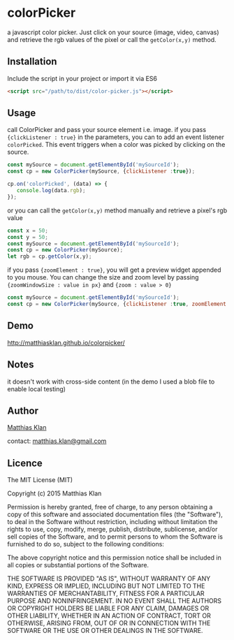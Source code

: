 # colorPicker
a javascript color picker.
Just click on your source (image, video, canvas) and retrieve the rgb values of the pixel or call the `getColor(x,y)` method.

## Installation

Include the script in your project or import it via ES6

```html
<script src="/path/to/dist/color-picker.js"></script>
```

## Usage

call ColorPicker and pass your source element i.e. image. if you pass `{clickListener : true}` in the parameters, you can to add an event listener `colorPicked`. This event triggers when a color was picked by clicking on the source.


```javascript
const mySource = document.getElementById('mySourceId');
const cp = new ColorPicker(mySource, {clickListener :true});

cp.on('colorPicked', (data) => {
   console.log(data.rgb);
});
```

or you can call the `getColor(x,y)` method manually and retrieve a pixel's rgb value

```javascript
const x = 50;
const y = 50;
const mySource = document.getElementById('mySourceId');
const cp = new ColorPicker(mySource);
let rgb = cp.getColor(x,y);
```

if you pass `{zoomElement : true}`, you will get a preview widget appended to you mouse. You can change the size and zoom level by passing `{zoomWindowSize : value in px}` and `{zoom : value > 0}`

```javascript
const mySource = document.getElementById('mySourceId');
const cp = new ColorPicker(mySource, {clickListener :true, zoomElement : true, zoomWindowSize: 200, zoom: 8});
```


## Demo

http://matthiasklan.github.io/colorpicker/

## Notes

it doesn't work with cross-side content (in the demo I used a blob file to enable local testing)

## Author

[Matthias Klan](https://github.com/matthiasklan/)

contact: matthias.klan@gmail.com


## Licence

The MIT License (MIT)

Copyright (c) 2015 Matthias Klan

Permission is hereby granted, free of charge, to any person obtaining a copy of
this software and associated documentation files (the "Software"), to deal in
the Software without restriction, including without limitation the rights to
use, copy, modify, merge, publish, distribute, sublicense, and/or sell copies of
the Software, and to permit persons to whom the Software is furnished to do so,
subject to the following conditions:

The above copyright notice and this permission notice shall be included in all
copies or substantial portions of the Software.

THE SOFTWARE IS PROVIDED "AS IS", WITHOUT WARRANTY OF ANY KIND, EXPRESS OR
IMPLIED, INCLUDING BUT NOT LIMITED TO THE WARRANTIES OF MERCHANTABILITY, FITNESS
FOR A PARTICULAR PURPOSE AND NONINFRINGEMENT. IN NO EVENT SHALL THE AUTHORS OR
COPYRIGHT HOLDERS BE LIABLE FOR ANY CLAIM, DAMAGES OR OTHER LIABILITY, WHETHER
IN AN ACTION OF CONTRACT, TORT OR OTHERWISE, ARISING FROM, OUT OF OR IN
CONNECTION WITH THE SOFTWARE OR THE USE OR OTHER DEALINGS IN THE SOFTWARE.
